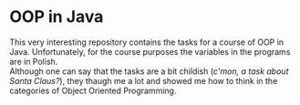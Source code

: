 # OOP in Java

This very interesting repository contains the tasks for a course of OOP in Java. Unfortunately, for the course purposes the variables in
the programs are in Polish.  
Although one can say that the tasks are a bit childish (*c'mon, a task about Santa Claus?*), they thaugh me a lot and showed me how to think in the categories of Object Oriented Programming.
